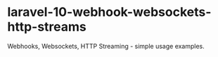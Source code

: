 # laravel-10-webhook-websockets-http-streams
Webhooks, Websockets, HTTP Streaming - simple usage examples.
